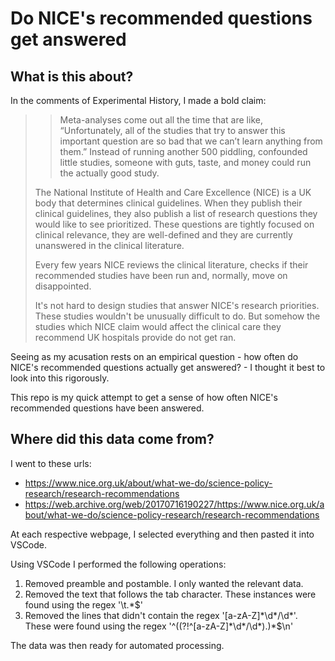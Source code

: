 # Do NICE's recommended questions get answered

## What is this about?

In the comments of Experimental History, I made a bold claim:

> > Meta-analyses come out all the time that are like, “Unfortunately, all of the studies that try to answer this important question are so bad that we can’t learn anything from them.” Instead of running another 500 piddling, confounded little studies, someone with guts, taste, and money could run the actually good study.
> 
> The National Institute of Health and Care Excellence (NICE) is a UK body that determines clinical guidelines. When they publish their clinical guidelines, they also publish a list of research questions they would like to see prioritized. These questions are tightly focused on clinical relevance, they are well-defined and they are currently unanswered in the clinical literature.
> 
> Every few years NICE reviews the clinical literature, checks if their recommended studies have been run and, normally, move on disappointed.
> 
> It's not hard to design studies that answer NICE's research priorities. These studies wouldn't be unusually difficult to do. But somehow the studies which NICE claim would affect the clinical care they recommend UK hospitals provide do not get ran.

Seeing as my acusation rests on an empirical question - how often do NICE's recommended questions actually get answered? - I thought it best to look into this rigorously.

This repo is my quick attempt to get a sense of how often NICE's recommended questions have been answered.

## Where did this data come from?

I went to these urls:
- https://www.nice.org.uk/about/what-we-do/science-policy-research/research-recommendations
- https://web.archive.org/web/20170716190227/https://www.nice.org.uk/about/what-we-do/science-policy-research/research-recommendations

At each respective webpage, I selected everything and then pasted it into VSCode.

Using VSCode I performed the following operations:
1. Removed preamble and postamble. I only wanted the relevant data.
2. Removed the text that follows the tab character. These instances were found using the regex '\t.*\$'
3. Removed the lines that didn't contain the regex '[a-zA-Z]\*\d\*/\d\*'. These were found using the regex '^((?!^[a-zA-Z]\*\d\*/\d\*).)\*\$\n'

The data was then ready for automated processing.
